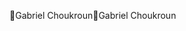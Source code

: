 Gabriel  Choukroun                                    G a b r i e l     C h o u k r o u n                                                                       